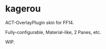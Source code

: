 kagerou
=======

ACT-OverlayPlugin skin for FF14.

Fully-configurable, Material-like, 2 Panes, etc.

WIP.
